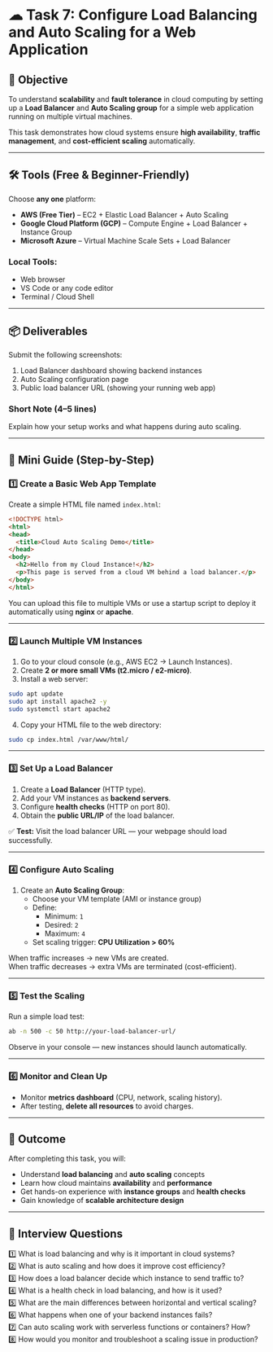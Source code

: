 # ☁ Task 7: Configure Load Balancing and Auto Scaling for a Web Application

## 🎯 Objective

To understand **scalability** and **fault tolerance** in cloud computing by setting up a **Load Balancer** and **Auto Scaling group** for a simple web application running on multiple virtual machines.

This task demonstrates how cloud systems ensure **high availability**, **traffic management**, and **cost-efficient scaling** automatically.

---

## 🛠 Tools (Free & Beginner-Friendly)

Choose **any one** platform:

- **AWS (Free Tier)** – EC2 + Elastic Load Balancer + Auto Scaling  
- **Google Cloud Platform (GCP)** – Compute Engine + Load Balancer + Instance Group  
- **Microsoft Azure** – Virtual Machine Scale Sets + Load Balancer  

### Local Tools:
- Web browser  
- VS Code or any code editor  
- Terminal / Cloud Shell  

---

## 📦 Deliverables

Submit the following screenshots:
1. Load Balancer dashboard showing backend instances  
2. Auto Scaling configuration page  
3. Public load balancer URL (showing your running web app)  

### Short Note (4–5 lines)
Explain how your setup works and what happens during auto scaling.

---

## 🧭 Mini Guide (Step-by-Step)

### **1️⃣ Create a Basic Web App Template**

Create a simple HTML file named `index.html`:

```html
<!DOCTYPE html>
<html>
<head>
  <title>Cloud Auto Scaling Demo</title>
</head>
<body>
  <h2>Hello from my Cloud Instance!</h2>
  <p>This page is served from a cloud VM behind a load balancer.</p>
</body>
</html>
```

You can upload this file to multiple VMs or use a startup script to deploy it automatically using **nginx** or **apache**.

---

### **2️⃣ Launch Multiple VM Instances**

1. Go to your cloud console (e.g., AWS EC2 → Launch Instances).  
2. Create **2 or more small VMs (t2.micro / e2-micro)**.  
3. Install a web server:

```bash
sudo apt update
sudo apt install apache2 -y
sudo systemctl start apache2
```

4. Copy your HTML file to the web directory:

```bash
sudo cp index.html /var/www/html/
```

---

### **3️⃣ Set Up a Load Balancer**

1. Create a **Load Balancer** (HTTP type).  
2. Add your VM instances as **backend servers**.  
3. Configure **health checks** (HTTP on port 80).  
4. Obtain the **public URL/IP** of the load balancer.

✅ **Test:** Visit the load balancer URL — your webpage should load successfully.

---

### **4️⃣ Configure Auto Scaling**

1. Create an **Auto Scaling Group**:  
   - Choose your VM template (AMI or instance group)  
   - Define:
     - Minimum: `1`
     - Desired: `2`
     - Maximum: `4`  
   - Set scaling trigger: **CPU Utilization > 60%**

When traffic increases → new VMs are created.  
When traffic decreases → extra VMs are terminated (cost-efficient).

---

### **5️⃣ Test the Scaling**

Run a simple load test:

```bash
ab -n 500 -c 50 http://your-load-balancer-url/
```

Observe in your console — new instances should launch automatically.

---

### **6️⃣ Monitor and Clean Up**

- Monitor **metrics dashboard** (CPU, network, scaling history).  
- After testing, **delete all resources** to avoid charges.

---

## 🧠 Outcome

After completing this task, you will:

- Understand **load balancing** and **auto scaling** concepts  
- Learn how cloud maintains **availability** and **performance**  
- Get hands-on experience with **instance groups** and **health checks**  
- Gain knowledge of **scalable architecture design**

---

## 💬 Interview Questions

1️⃣ What is load balancing and why is it important in cloud systems?  
2️⃣ What is auto scaling and how does it improve cost efficiency?  
3️⃣ How does a load balancer decide which instance to send traffic to?  
4️⃣ What is a health check in load balancing, and how is it used?  
5️⃣ What are the main differences between horizontal and vertical scaling?  
6️⃣ What happens when one of your backend instances fails?  
7️⃣ Can auto scaling work with serverless functions or containers? How?  
8️⃣ How would you monitor and troubleshoot a scaling issue in production?
